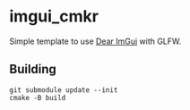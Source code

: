 # imgui_cmkr

Simple template to use [Dear ImGui](https://github.com/ocornut/imgui) with GLFW.

## Building

```
git submodule update --init
cmake -B build
```
